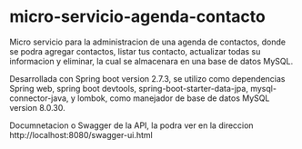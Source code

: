 # micro-servicio-agenda-contacto
 Micro servicio para la administracion de una agenda de contactos, donde se podra agregar contactos, listar tus contacto, actualizar todas su informacion y eliminar, la cual se almacenara en una base de datos MySQL. 
 
 Desarrollada con Spring boot version 2.7.3, se utilizo como dependencias Spring web, spring boot devtools, spring-boot-starter-data-jpa, mysql-connector-java, y lombok, como manejador de base de datos MySQL version 8.0.30.
 
 Documnetacion o Swagger de la API, la podra ver en la direccion http://localhost:8080/swagger-ui.html
